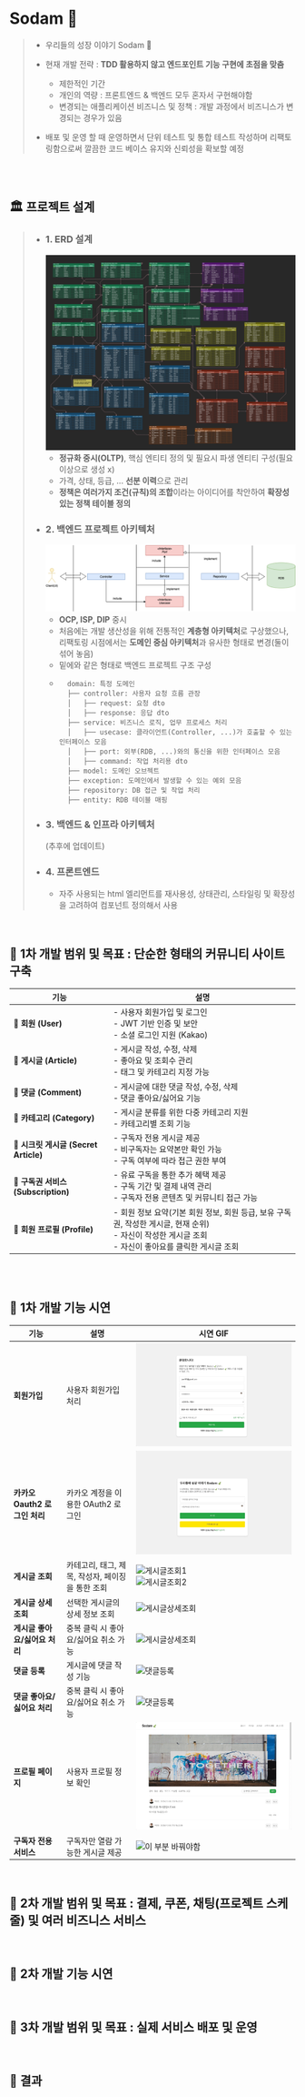 # Sodam 🍃


> - 우리들의 성장 이야기 Sodam 🍃
> - 현재 개발 전략 : <strong>TDD 활용하지 않고 엔드포인트 기능 구현에 초점을 맞춤</strong>
>   - 제한적인 기간
>   - 개인의 역량 : 프론트엔드 & 백엔드 모두 혼자서 구현해야함
>   - 변경되는 애플리케이션 비즈니스 및 정책 : 개발 과정에서 비즈니스가 변경되는 경우가 있음
>  
> - 배포 및 운영 할 때 운영하면서 단위 테스트 및 통합 테스트 작성하며 리팩토링함으로써 깔끔한 코드 베이스 유지와 신뢰성을 확보할 예정

<br>
<br>


## 🏛️ 프로젝트 설계 

> - ### 1. ERD 설계 
>   ![ERD 구조](./docs//design/2차_ERD_설계작업.png)
>   - **정규화 중시(OLTP)**, 핵심 엔티티 정의 및 필요시 파생 엔티티 구성(필요 이상으로 생성 x)
>   - 가격, 상태, 등급, ... **선분 이력**으로 관리
>   - **정책은 여러가지 조건(규칙)의 조합**이라는 아이디어를 착안하여 **확장성 있는 정책 테이블 정의**
> - ### 2. 백엔드 프로젝트 아키텍처 
>   ![백엔드 프로젝트 구조1](./docs/design/sodam백엔드구조.drawio.png)
>   - **OCP, ISP, DIP** 중시
>   - 처음에는 개발 생산성을 위해 전통적인 **계층형 아키텍처**로 구상했으나, 리팩토링 시점에서는 **도메인 중심 아키텍처**과 유사한 형태로 변경(둘이 섞어 놓음)
>   - 밑에와 같은 형태로 백엔드 프로젝트 구조 구성
>   - ```
>       domain: 특정 도메인
>       ├── controller: 사용자 요청 흐름 관장
>       │   ├── request: 요청 dto
>       │   ├── response: 응답 dto
>       ├── service: 비즈니스 로직, 업무 프로세스 처리
>       │   ├── usecase: 클라이언트(Controller, ...)가 호출할 수 있는 인터페이스 모음
>       │   ├── port: 외부(RDB, ...)와의 통신을 위한 인터페이스 모음
>       │   ├── command: 작업 처리용 dto
>       ├── model: 도메인 오브젝트
>       ├── exception: 도메인에서 발생할 수 있는 예외 모음
>       ├── repository: DB 접근 및 작업 처리
>       ├── entity: RDB 테이블 매핑
> - ### 3. 백엔드 & 인프라 아키텍처
>   (추후에 업데이트)
> - ### 4. 프론트엔드 
>   - 자주 사용되는 html 엘리먼트를 재사용성, 상태관리, 스타일링 및 확장성을 고려하여 컴포넌트 정의해서 사용  



<br>



## 📌 1차 개발 범위 및 목표 : 단순한 형태의 커뮤니티 사이트 구축

| 기능 | 설명 |
|------------------|------------------------------|
| 🔹 **회원 (User)** | - 사용자 회원가입 및 로그인 <br> - JWT 기반 인증 및 보안 <br> - 소셜 로그인 지원 (Kakao) |
| 🔹 **게시글 (Article)** | - 게시글 작성, 수정, 삭제 <br> - 좋아요 및 조회수 관리 <br> - 태그 및 카테고리 지정 가능 |
| 🔹 **댓글 (Comment)** | - 게시글에 대한 댓글 작성, 수정, 삭제 <br>  - 댓글 좋아요/싫어요 기능 |
| 🔹 **카테고리 (Category)** | - 게시글 분류를 위한 다중 카테고리 지원 <br> - 카테고리별 조회 기능 |
| 🔹 **시크릿 게시글 (Secret Article)** | - 구독자 전용 게시글 제공 <br> - 비구독자는 요약본만 확인 가능 <br> - 구독 여부에 따라 접근 권한 부여 |
| 🔹 **구독권 서비스 (Subscription)** | - 유료 구독을 통한 추가 혜택 제공 <br> - 구독 기간 및 결제 내역 관리 <br> - 구독자 전용 콘텐츠 및 커뮤니티 접근 가능 |
| 🔹 **회원 프로필 (Profile)** | - 회원 정보 요약(기본 회원 정보, 회원 등급, 보유 구독권, 작성한 게시글, 현재 순위) <br> - 자신이 작성한 게시글 조회 <br> - 자신이 좋아요를 클릭한 게시글 조회 |

<br>
<br>

## 📌 1차 개발 기능 시연 

| 기능 | 설명 | 시연 GIF |
|------|------|---------|
| **회원가입** | 사용자 회원가입 처리 | ![회원가입](./docs/demonstration/회원가입.gif) |
| **카카오 Oauth2 로그인 처리** | 카카오 계정을 이용한 OAuth2 로그인 | ![카카오로그인](./docs/demonstration/카카오로그인.gif) |
| **게시글 조회** | 카테고리, 태그, 제목, 작성자, 페이징을 통한 조회 | ![게시글조회1](./docs/demonstration/게시글조회(제목검색).gif) <br> ![게시글조회2](./docs/demonstration/게시글조회(카테고리,태그).gif) |
| **게시글 상세 조회** | 선택한 게시글의 상세 정보 조회 | ![게시글상세조회](./docs/demonstration/게시글상세조회(좋아요2번클릭).gif) |
| **게시글 좋아요/싫어요 처리** | 중복 클릭 시 좋아요/싫어요 취소 가능 | ![게시글상세조회](./docs/demonstration/게시글상세조회(좋아요2번클릭).gif) |
| **댓글 등록** | 게시글에 댓글 작성 기능 | ![댓글등록](./docs/demonstration/댓글등록(댓글좋아요2번클릭).gif) |
| **댓글 좋아요/싫어요 처리** | 중복 클릭 시 좋아요/싫어요 취소 가능 | ![댓글등록](./docs/demonstration/댓글등록(댓글좋아요2번클릭).gif) |
| **프로필 페이지** | 사용자 프로필 정보 확인 | ![프로필페이지](./docs/demonstration/프로필페이지(작성한글,좋아요글).gif) |
| **구독자 전용 서비스** | 구독자만 열람 가능한 게시글 제공 | ![이 부분 바꿔야함](./docs/demonstration/게시글조회(카테고리,태그).gif) |

<br>



## 📌 2차 개발 범위 및 목표 : 결제, 쿠폰, 채팅(프로젝트 스케줄) 및 여러 비즈니스 서비스


<br>

## 📌 2차 개발 기능 시연 


<br>

## 📌 3차 개발 범위 및 목표 : 실제 서비스 배포 및 운영 


<br>

## 📌 결과 



